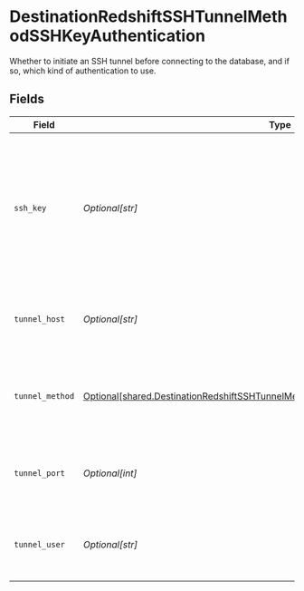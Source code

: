 # DestinationRedshiftSSHTunnelMethodSSHKeyAuthentication

Whether to initiate an SSH tunnel before connecting to the database, and if so, which kind of authentication to use.


## Fields

| Field                                                                                                                                                                                | Type                                                                                                                                                                                 | Required                                                                                                                                                                             | Description                                                                                                                                                                          | Example                                                                                                                                                                              |
| ------------------------------------------------------------------------------------------------------------------------------------------------------------------------------------ | ------------------------------------------------------------------------------------------------------------------------------------------------------------------------------------ | ------------------------------------------------------------------------------------------------------------------------------------------------------------------------------------ | ------------------------------------------------------------------------------------------------------------------------------------------------------------------------------------ | ------------------------------------------------------------------------------------------------------------------------------------------------------------------------------------ |
| `ssh_key`                                                                                                                                                                            | *Optional[str]*                                                                                                                                                                      | :heavy_check_mark:                                                                                                                                                                   | OS-level user account ssh key credentials in RSA PEM format ( created with ssh-keygen -t rsa -m PEM -f myuser_rsa )                                                                  |                                                                                                                                                                                      |
| `tunnel_host`                                                                                                                                                                        | *Optional[str]*                                                                                                                                                                      | :heavy_check_mark:                                                                                                                                                                   | Hostname of the jump server host that allows inbound ssh tunnel.                                                                                                                     |                                                                                                                                                                                      |
| `tunnel_method`                                                                                                                                                                      | [Optional[shared.DestinationRedshiftSSHTunnelMethodSSHKeyAuthenticationTunnelMethod]](undefined/models/shared/destinationredshiftsshtunnelmethodsshkeyauthenticationtunnelmethod.md) | :heavy_check_mark:                                                                                                                                                                   | Connect through a jump server tunnel host using username and ssh key                                                                                                                 |                                                                                                                                                                                      |
| `tunnel_port`                                                                                                                                                                        | *Optional[int]*                                                                                                                                                                      | :heavy_minus_sign:                                                                                                                                                                   | Port on the proxy/jump server that accepts inbound ssh connections.                                                                                                                  | 22                                                                                                                                                                                   |
| `tunnel_user`                                                                                                                                                                        | *Optional[str]*                                                                                                                                                                      | :heavy_check_mark:                                                                                                                                                                   | OS-level username for logging into the jump server host.                                                                                                                             |                                                                                                                                                                                      |